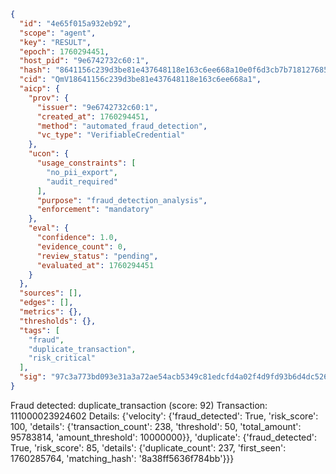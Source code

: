 ```json
{
  "id": "4e65f015a932eb92",
  "scope": "agent",
  "key": "RESULT",
  "epoch": 1760294451,
  "host_pid": "9e6742732c60:1",
  "hash": "8641156c239d3be81e437648118e163c6ee668a10e0f6d3cb7b718127685e348",
  "cid": "QmV18641156c239d3be81e437648118e163c6ee668a1",
  "aicp": {
    "prov": {
      "issuer": "9e6742732c60:1",
      "created_at": 1760294451,
      "method": "automated_fraud_detection",
      "vc_type": "VerifiableCredential"
    },
    "ucon": {
      "usage_constraints": [
        "no_pii_export",
        "audit_required"
      ],
      "purpose": "fraud_detection_analysis",
      "enforcement": "mandatory"
    },
    "eval": {
      "confidence": 1.0,
      "evidence_count": 0,
      "review_status": "pending",
      "evaluated_at": 1760294451
    }
  },
  "sources": [],
  "edges": [],
  "metrics": {},
  "thresholds": {},
  "tags": [
    "fraud",
    "duplicate_transaction",
    "risk_critical"
  ],
  "sig": "97c3a773bd093e31a3a72ae54acb5349c81edcfd4a02f4d9fd93b6d4dc52689a"
}
```

Fraud detected: duplicate_transaction (score: 92)
Transaction: 111000023924602
Details: {'velocity': {'fraud_detected': True, 'risk_score': 100, 'details': {'transaction_count': 238, 'threshold': 50, 'total_amount': 95783814, 'amount_threshold': 10000000}}, 'duplicate': {'fraud_detected': True, 'risk_score': 85, 'details': {'duplicate_count': 237, 'first_seen': 1760285764, 'matching_hash': '8a38ff5636f784bb'}}}